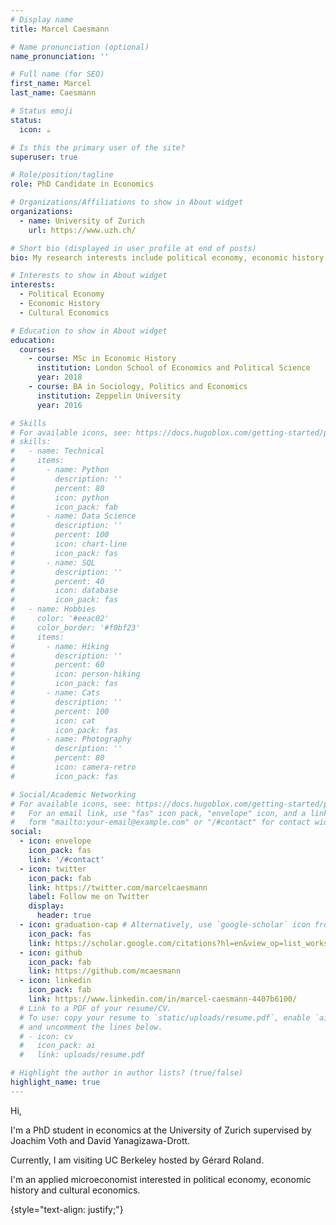 ```yaml
---
# Display name
title: Marcel Caesmann

# Name pronunciation (optional)
name_pronunciation: ''

# Full name (for SEO)
first_name: Marcel
last_name: Caesmann

# Status emoji
status:
  icon: ☕️

# Is this the primary user of the site?
superuser: true

# Role/position/tagline
role: PhD Candidate in Economics

# Organizations/Affiliations to show in About widget
organizations:
  - name: University of Zurich
    url: https://www.uzh.ch/

# Short bio (displayed in user profile at end of posts)
bio: My research interests include political economy, economic history and cultural economics.

# Interests to show in About widget
interests:
  - Political Economy
  - Economic History
  - Cultural Economics

# Education to show in About widget
education:
  courses:
    - course: MSc in Economic History
      institution: London School of Economics and Political Science
      year: 2018
    - course: BA in Sociology, Politics and Economics
      institution: Zeppelin University
      year: 2016

# Skills
# For available icons, see: https://docs.hugoblox.com/getting-started/page-builder/#icons
# skills:
#   - name: Technical
#     items:
#       - name: Python
#         description: ''
#         percent: 80
#         icon: python
#         icon_pack: fab
#       - name: Data Science
#         description: ''
#         percent: 100
#         icon: chart-line
#         icon_pack: fas
#       - name: SQL
#         description: ''
#         percent: 40
#         icon: database
#         icon_pack: fas
#   - name: Hobbies
#     color: '#eeac02'
#     color_border: '#f0bf23'
#     items:
#       - name: Hiking
#         description: ''
#         percent: 60
#         icon: person-hiking
#         icon_pack: fas
#       - name: Cats
#         description: ''
#         percent: 100
#         icon: cat
#         icon_pack: fas
#       - name: Photography
#         description: ''
#         percent: 80
#         icon: camera-retro
#         icon_pack: fas

# Social/Academic Networking
# For available icons, see: https://docs.hugoblox.com/getting-started/page-builder/#icons
#   For an email link, use "fas" icon pack, "envelope" icon, and a link in the
#   form "mailto:your-email@example.com" or "/#contact" for contact widget.
social:
  - icon: envelope
    icon_pack: fas
    link: '/#contact'
  - icon: twitter
    icon_pack: fab
    link: https://twitter.com/marcelcaesmann
    label: Follow me on Twitter
    display:
      header: true
  - icon: graduation-cap # Alternatively, use `google-scholar` icon from `ai` icon pack
    icon_pack: fas
    link: https://scholar.google.com/citations?hl=en&view_op=list_works&gmla=AH70aAUwCQFlHQlCUXNUa7FGf-56fdHsDRklUZvBMbHRxu8FxOQPaL3aeV6oaL3bgMLv3BWk8Ih86PxVDaJp0g&user=9CKBkJYAAAAJ
  - icon: github
    icon_pack: fab
    link: https://github.com/mcaesmann
  - icon: linkedin
    icon_pack: fab
    link: https://www.linkedin.com/in/marcel-caesmann-4407b6100/
  # Link to a PDF of your resume/CV.
  # To use: copy your resume to `static/uploads/resume.pdf`, enable `ai` icons in `params.yaml`,
  # and uncomment the lines below.
  # - icon: cv
  #   icon_pack: ai
  #   link: uploads/resume.pdf

# Highlight the author in author lists? (true/false)
highlight_name: true
---
```


Hi, 

I'm a PhD student in economics at the University of Zurich supervised by Joachim Voth and David Yanagizawa-Drott.

Currently, I am visiting UC Berkeley hosted by Gérard Roland.

I'm an applied microeconomist interested in political economy, economic history and cultural economics.

{style="text-align: justify;"}

